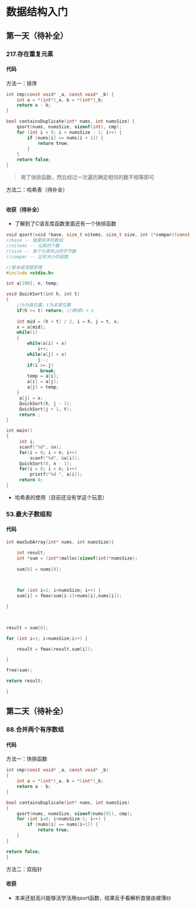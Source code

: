 # 数据结构入门
## 第一天（待补全）
### 217.存在重复元素
#### 代码
方法一：排序
```C
int cmp(const void* _a, const void* _b) {
    int a = *(int*)_a, b = *(int*)_b;
    return a - b;
}

bool containsDuplicate(int* nums, int numsSize) {
    qsort(nums, numsSize, sizeof(int), cmp);
    for (int i = 0; i < numsSize - 1; i++) {
        if (nums[i] == nums[i + 1]) {
            return true;
        }
    }
    return false;
}
```
>用了快排函数，然后经过一次遍历确定相邻的数不相等即可

方法二：哈希表（待补全）
```C
```
#### 收获（待补全）
* 了解到了C语言库函数里面还有一个快排函数
```C
void qsort(void *base, size_t nitems, size_t size, int (*compar)(const void *, const void*))
//base -- 需要排序的数组
//nitems -- 元素的个数
//size -- 单个元素所占的字节数
//compar -- 比较大小的函数
```
```C
//暂未搞清楚原理
#include <stdio.h>

int a[100], n, temp;

void QuickSort(int h, int t)
{
	//h为首位置，t为末尾位置
    if(h >= t) return; //确保h < n
     
    int mid = (h + t) / 2, i = h, j = t, x;
    x = a[mid];
    while(1)
    {
        while(a[i] < x)
            i++;
        while(a[j] > x) 
            j--;
        if(i >= j) 
             break;
        temp = a[i];
        a[i] = a[j];
        a[j] = temp;
    }
     a[j] = x;
     QuickSort(h, j - 1);
     QuickSort(j + 1, t);
     return ;
}

int main()
{
     int i;
     scanf("%d", &n);
     for(i = 0; i < n; i++)
         scanf("%d", &a[i]);
     QuickSort(0, n - 1);
     for(i = 0; i < n; i++) 
         printf("%d ", a[i]);
     return 0;
}
```
* 哈希表的使用（目前还没有学这个玩意）

### 53.最大子数组和
####  代码
```C
int maxSubArray(int* nums, int numsSize){

	int result;
	int *sum = (int*)malloc(sizeof(int)*numsSize);
	
	sum[0] = nums[0];

  

	for (int i=1; i<numsSize; i++) {
	sum[i] = fmax(sum[i-1]+nums[i],nums[i]);

}

  

result = sum[0];

for (int i=1; i<numsSize;i++) {

	result = fmax(result,sum[i]);

}

free(sum);

return result;

}
```
## 第二天（待补全）
### 88.合并两个有序数组
#### 代码
方法一：快排函数
```C
int cmp(const void* _a, const void* _b)
{
	int a = *(int*)_a, b = *(int*)_b;
	return a - b;
}

bool containsDuplicate(int* nums, int numsSize) 
{
	qsort(nums, numsSize, sizeof(nums[0]), cmp);
	for (int i=0; i<numsSize-1; i++) {
		if (nums[i] == nums[i+1]) {
			return true;
	}
}

return false;
}
```
方法二：双指针

#### 收获
* 本来还挺高兴能够活学活用qsort函数，结果反手看解析直接由被薄纱
<!--stackedit_data:
eyJoaXN0b3J5IjpbLTc0OTQ3NzA3NywtMTY3OTE2Njg4MCwtMT
kyMDY0MjkwMiwtMTQ4Mzk4Nzg1LDE3NTM5MDc1ODEsNDY3MTcz
MDE3LC0xMDk0NzY2MzM2LDE4MDM3MDQ3NDldfQ==
-->